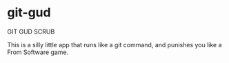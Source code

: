 # git-gud
GIT GUD SCRUB

This is a silly little app that runs like a git command, and punishes you like a From Software game.
